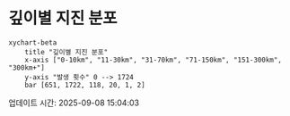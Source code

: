 # 깊이별 지진 분포

```mermaid
xychart-beta
    title "깊이별 지진 분포"
    x-axis ["0-10km", "11-30km", "31-70km", "71-150km", "151-300km", "300km+"]
    y-axis "발생 횟수" 0 --> 1724
    bar [651, 1722, 118, 20, 1, 2]
```

업데이트 시간: 2025-09-08 15:04:03
